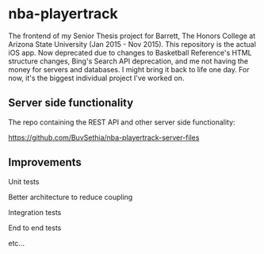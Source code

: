 # nba-playertrack
The frontend of my Senior Thesis project for Barrett, The Honors College at Arizona State University (Jan 2015 - Nov 2015). This repository is the actual iOS app. Now deprecated due to changes to Basketball Reference's HTML structure changes, Bing's Search API deprecation, and me not having the money for servers and databases.
I might bring it back to life one day. For now, it's the biggest individual project I've worked on.

## Server side functionality
The repo containing the REST API and other server side functionality:

https://github.com/BuvSethia/nba-playertrack-server-files

## Improvements
Unit tests

Better architecture to reduce coupling

Integration tests

End to end tests

etc...
